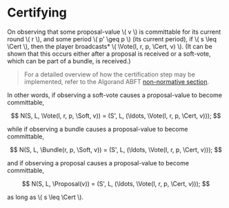 $$
\newcommand \Cert {\mathit{cert}}
\newcommand \Soft {\mathit{soft}}
\newcommand \Vote {\mathrm{Vote}}
\newcommand \Bundle {\mathrm{Bundle}}
\newcommand \Proposal {\mathrm{Proposal}}
$$

# Certifying

On observing that some proposal-value \\( v \\) is committable for its
current round \\( r \\), and some period \\( p' \geq p \\) (its current period),
if \\( s \leq \Cert \\), then the player broadcasts*
\\( \Vote(I, r, p, \Cert, v) \\). (It can be shown that this occurs either
after a proposal is received or a soft-vote, which can be part of a
bundle, is received.)

> For a detailed overview of how the certification step may be implemented, refer
> to the Algorand ABFT [non-normative section](./non-normative/abft-nn.md).

In other words, if observing a soft-vote causes a proposal-value to
become committable,

$$
N(S, L, \Vote(I, r, p, \Soft, v)) = (S', L, (\ldots, \Vote(I, r, p, \Cert, v)));
$$

while if observing a bundle causes a proposal-value to become
committable,

$$
N(S, L, \Bundle(r, p, \Soft, v)) = (S', L, (\ldots, \Vote(I, r, p, \Cert, v)));
$$

and if observing a proposal causes a proposal-value to become
committable,

$$
N(S, L, \Proposal(v)) = (S', L, (\ldots, \Vote(I, r, p, \Cert, v)));
$$

as long as \\( s \leq \Cert \\).
